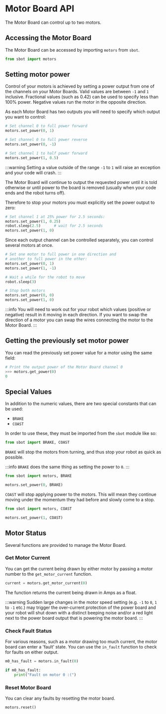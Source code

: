 # Motor Board API

The Motor Board can control up to two motors.

## Accessing the Motor Board

The Motor Board can be accessed by importing `motors` from `sbot`.

```python
from sbot import motors
```

## Setting motor power

Control of your motors is achieved by setting a power output from one of the channels on your Motor Boards.
Valid values are between `-1` and `1` inclusive.
Fractional values (such as 0.42) can be used to specify less than 100% power.
Negative values run the motor in the opposite direction.

As each Motor Board has two outputs you will need to specify which output you want to control:

```python
# Set channel 0 to full power forward
motors.set_power(0, 1)

# Set channel 0 to full power reverse
motors.set_power(0, -1)

# Set channel 1 to half power forward
motors.set_power(1, 0.5)
```

:::warning
Setting a value outside of the range `-1` to `1` will raise an exception and your code will crash.
:::

The Motor Board will continue to output the requested power until it is told
otherwise or until power to the board is removed (usually when your code ends and the robot turns
off).

Therefore to stop your motors you must explicitly set the power output to zero:

```python
# Set channel 1 at 25% power for 2.5 seconds:
motors.set_power(1, 0.25)
robot.sleep(2.5)      # wait for 2.5 seconds
motors.set_power(1, 0)
```

Since each output channel can be controlled separately, you can control several
motors at once.

```python
# Set one motor to full power in one direction and
# another to full power in the other:
motors.set_power(0, 1)
motors.set_power(1, -1)

# Wait a while for the robot to move
robot.sleep(3)

# Stop both motors
motors.set_power(0, 0)
motors.set_power(1, 0)
```

:::info
You will need to work out for your robot which values (positive or negative) result in it moving in each direction.
If you want to swap the direction of a motor you can swap the wires connecting the motor to the Motor Board.
:::

## Getting the previously set motor power

You can read the previously set power value for a motor using the same field:

```python
# Print the output power of the Motor Board channel 0
>>> motors.get_power(0)
0
```

## Special Values

In addition to the numeric values, there are two special constants that can be used:
- `BRAKE`
- `COAST`

In order to use these, they must be
imported from the `sbot` module like so:

```python
from sbot import BRAKE, COAST
```

`BRAKE` will stop the motors from turning, and thus stop your robot as quick as possible.

:::info
`BRAKE` does the same thing as setting the power to `0`.
:::

```python
from sbot import motors, BRAKE

motors.set_power(0, BRAKE)
```

`COAST` will stop applying power to the motors.
This will mean they continue moving under the momentum they had before and slowly come to a stop.

```python
from sbot import motors, COAST

motors.set_power(1, COAST)
```

## Motor Status

Several functions are provided to manage the Motor Board.

### Get Motor Current

You can get the current being drawn by either motor by passing a motor number to the `get_motor_current` function.

```python
current = motors.get_motor_current(0)
```

The function returns the current being drawn in Amps as a float.

:::warning
Sudden large changes in the motor speed setting (e.g. `-1` to `0`, `1` to `-1` etc.) may trigger the over-current protection of the power board and your robot will shut down with a distinct beeping noise and/or a red light next to the power board output that is powering the motor board.
:::

### Check Fault Status

For various reasons, such as a motor drawing too much current, the motor board can enter a 'fault' state. You can use the `in_fault` function to check for faults on either output.

```python
m0_has_fault = motors.in_fault(0)

if m0_has_fault:
    print("Fault on motor 0 :(")
```

### Reset Motor Board

You can clear any faults by resetting the motor board.

```python
motors.reset()
```
